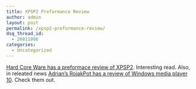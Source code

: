 ```yaml
---
title: XPSP2 Preformance Review
author: admin
layout: post
permalink: /xpsp2-preformance-review/
dsq_thread_id:
  - 26011096
categories:
  - Uncategorized
---
```

[Hard Core Ware has a preformace review of XPSP2][1]. Interesting read. Also, in releated news [Adrian&#8217;s RojakPot has a review of Windows media player 10][2]. Check them out.

 [1]: http://www.hardcoreware.net/reviews/review-237-1.htm
 [2]: http://www.rojakpot.com/default.aspx?location=3&var1=128&var2=0